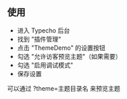 

## 使用

- 进入 Typecho 后台
- 找到 "插件管理"
- 点击 "ThemeDemo" 的设置按钮
- 勾选 "允许访客预览主题"（如果需要）
- 勾选 "启用调试模式"
- 保存设置
 
可以通过 ?theme=主题目录名 来预览主题
